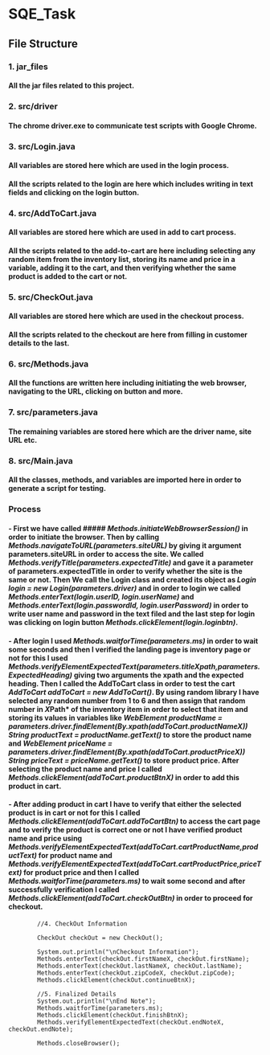 # SQE_Task
## File Structure 

### 1. jar_files
#### All the jar files related to this project.

### 2. src/driver
#### The chrome driver.exe to communicate test scripts with Google Chrome.

### 3. src/Login.java
#### All variables are stored here which are used in the login process.
#### All the scripts related to the login are here which includes writing in text fields and clicking on the login button.

### 4. src/AddToCart.java
#### All variables are stored here which are used in add to cart process.
#### All the scripts related to the add-to-cart are here including selecting any random item from the inventory list, storing its name and price in a variable, adding it to the cart, and then verifying whether the same product is added to the cart or not.

### 5. src/CheckOut.java
#### All variables are stored here which are used in the checkout process.
#### All the scripts related to the checkout are here from filling in customer details to the last.

### 6. src/Methods.java
#### All the functions are written here including initiating the web browser, navigating to the URL, clicking on button and more.

### 7. src/parameters.java
#### The remaining variables are stored here which are the driver name, site URL etc. 

### 8. src/Main.java
#### All the classes, methods, and variables are imported here in order to generate a script for testing.

### Process
#### - First we have called ##### *Methods.initiateWebBrowserSession()* in order to initiate the browser. Then by calling *Methods.navigateToURL(parameters.siteURL)* by giving it argument parameters.siteURL in order to access the site. We called *Methods.verifyTitle(parameters.expectedTitle)* and gave it a parameter of parameters.expectedTitle in order to verify whether the site is the same or not. Then We call the Login class and created its object as *Login login = new Login(parameters.driver)* and in order to login we called *Methods.enterText(login.userID, login.userName)* and *Methods.enterText(login.passwordId, login.userPassword)* in order to write user name and password in the text filed and the last step for login was clicking on login button *Methods.clickElement(login.loginbtn)*.

#### - After login I used *Methods.waitforTime(parameters.ms)* in order to wait some seconds and then I verified the landing page is inventory page or not for this I used *Methods.verifyElementExpectedText(parameters.titleXpath,parameters.ExpectedHeading)* giving two arguments the xpath and the expected heading. Then I called the AddToCart class in order to test the cart *AddToCart addToCart = new AddToCart()*. By using random library I have selected any random number from 1 to 6 and then assign that random number in *X*Path* of the inventory item in order to select that item and storing its values in variables like *WebElement productName = parameters.driver.findElement(By.xpath(addToCart.productNameX))* *String productText = productName.getText()* to store the product name and *WebElement priceName = parameters.driver.findElement(By.xpath(addToCart.productPriceX))* *String priceText = priceName.getText()* to store product price. After selecting the product name and price I called *Methods.clickElement(addToCart.productBtnX)* in order to add this product in cart.

#### - After adding product in cart I have to verify that either the selected product is in cart or not for this I called *Methods.clickElement(addToCart.addToCartBtn)* to access the cart page and to verify the product is correct one or not I have verified product name and price using *Methods.verifyElementExpectedText(addToCart.cartProductName,productText)* for product name and *Methods.verifyElementExpectedText(addToCart.cartProductPrice,priceText)* for product price and then I called *Methods.waitforTime(parameters.ms)* to wait some second and after successfully verification I called *Methods.clickElement(addToCart.checkOutBtn)* in order to proceed for checkout.

            //4. CheckOut Information

            CheckOut checkOut = new CheckOut();

            System.out.println("\nCheckout Information");
            Methods.enterText(checkOut.firstNameX, checkOut.firstName);
            Methods.enterText(checkOut.lastNameX, checkOut.lastName);
            Methods.enterText(checkOut.zipCodeX, checkOut.zipCode);
            Methods.clickElement(checkOut.continueBtnX);

            //5. Finalized Details
            System.out.println("\nEnd Note");
            Methods.waitforTime(parameters.ms);
            Methods.clickElement(checkOut.finishBtnX);
            Methods.verifyElementExpectedText(checkOut.endNoteX, checkOut.endNote);

            Methods.closeBrowser();
